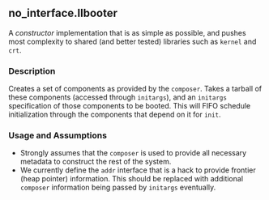 ## no_interface.llbooter

A *constructor* implementation that is as simple as possible, and pushes most complexity to shared (and better tested) libraries such as `kernel` and `crt`.

### Description

Creates a set of components as provided by the `composer`.
Takes a tarball of these components (accessed through `initargs`), and an `initargs` specification of those components to be booted.
This will FIFO schedule initialization through the components that depend on it for `init`.

### Usage and Assumptions

- Strongly assumes that the `composer` is used to provide all necessary metadata to construct the rest of the system.
- We currently define the `addr` interface that is a hack to provide frontier (heap pointer) information.
	This should be replaced with additional `composer` information being passed by `initargs` eventually.
